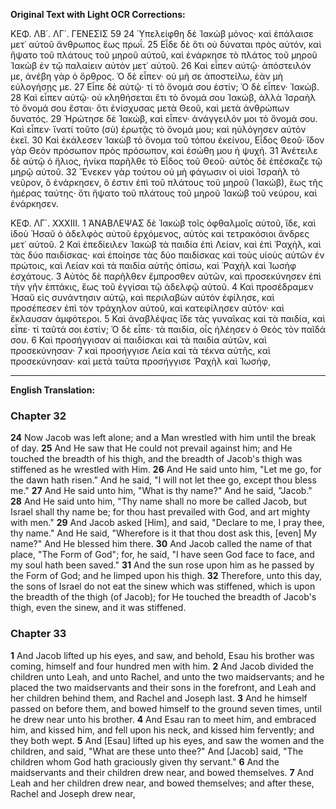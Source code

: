 **Original Text with Light OCR Corrections:**

ΚΕΦ. ΛΒ΄. ΛΓ΄. ΓΕΝΕΣΙΣ 59
24 Ὑπελείφθη δὲ Ἰακὼβ μόνος· καὶ ἐπάλαισε μετ᾿ αὐτοῦ ἄνθρωπος ἕως πρωΐ.
25 Εἶδε δὲ ὅτι οὐ δύναται πρὸς αὐτόν, καὶ ἥψατο τοῦ πλάτους τοῦ μηροῦ αὐτοῦ, καὶ ἐνάρκησε τὸ πλάτος τοῦ μηροῦ Ἰακὼβ ἐν τῷ παλαίειν αὐτὸν μετ᾿ αὐτοῦ.
26 Καὶ εἶπεν αὐτῷ· ἀπόστειλόν με, ἀνέβη γὰρ ὁ ὄρθρος. Ὁ δὲ εἶπεν· οὐ μή σε ἀποστείλω, ἐὰν μὴ εὐλογήσῃς με.
27 Εἶπε δὲ αὐτῷ· τί τὸ ὄνομά σου ἐστίν; Ὁ δὲ εἶπεν· Ἰακώβ.
28 Καὶ εἶπεν αὐτῷ· οὐ κληθήσεται ἔτι τὸ ὄνομά σου Ἰακώβ, ἀλλὰ Ἰσραὴλ τὸ ὄνομά σου ἔσται· ὅτι ἐνίσχυσας μετὰ Θεοῦ, καὶ μετὰ ἀνθρώπων δυνατός.
29 Ἠρώτησε δὲ Ἰακώβ, καὶ εἶπεν· ἀνάγγειλόν μοι τὸ ὄνομά σου. Καὶ εἶπεν· ἵνατί τοῦτο (σὺ) ἐρωτᾷς τὸ ὄνομά μου; καὶ ηὐλόγησεν αὐτὸν ἐκεῖ.
30 Καὶ ἐκάλεσεν Ἰακὼβ τὸ ὄνομα τοῦ τόπου ἐκείνου, Εἶδος Θεοῦ· ἴδον γὰρ Θεὸν πρόσωπον πρὸς πρόσωπον, καὶ ἐσώθη μου ἡ ψυχή.
31 Ἀνέτειλε δὲ αὐτῷ ὁ ἥλιος, ἡνίκα παρῆλθε τὸ Εἶδος τοῦ Θεοῦ· αὐτὸς δὲ ἐπέσκαζε τῷ μηρῷ αὐτοῦ.
32 Ἕνεκεν γὰρ τούτου οὐ μὴ φάγωσιν οἱ υἱοὶ Ἰσραὴλ τὸ νεῦρον, ὃ ἐνάρκησεν, ὅ ἐστιν ἐπὶ τοῦ πλάτους τοῦ μηροῦ (Ἰακώβ), ἕως τῆς ἡμέρας ταύτης· ὅτι ἥψατο τοῦ πλάτους τοῦ μηροῦ Ἰακὼβ τοῦ νεύρου, καὶ ἐνάρκησεν.

ΚΕΦ. ΛΓ΄. XXXIII.
1 ἈΝΑΒΛΕΨΑΣ δὲ Ἰακὼβ τοῖς ὀφθαλμοῖς αὐτοῦ, ἴδε, καὶ ἰδοὺ Ἠσαῦ ὁ ἀδελφὸς αὐτοῦ ἐρχόμενος, αὐτὸς καὶ τετρακόσιοι ἄνδρες μετ᾿ αὐτοῦ.
2 Καὶ ἐπεδίειλεν Ἰακὼβ τὰ παιδία ἐπὶ Λείαν, καὶ ἐπὶ Ῥαχὴλ, καὶ τὰς δύο παιδίσκας· καὶ ἐποίησε τὰς δύο παιδίσκας καὶ τοὺς υἱοὺς αὐτῶν ἐν πρώτοις, καὶ Λείαν καὶ τὰ παιδία αὐτῆς ὀπίσω, καὶ Ῥαχὴλ καὶ Ἰωσὴφ ἐσχάτους.
3 Αὐτὸς δὲ παρῆλθεν ἔμπροσθεν αὐτῶν, καὶ προσεκύνησεν ἐπὶ τὴν γῆν ἑπτάκις, ἕως τοῦ ἐγγίσαι τῷ ἀδελφῷ αὐτοῦ.
4 Καὶ προσέδραμεν Ἠσαῦ εἰς συνάντησιν αὐτῷ, καὶ περιλαβὼν αὐτὸν ἐφίλησε, καὶ προσέπεσεν ἐπὶ τὸν τράχηλον αὐτοῦ, καὶ κατεφίλησεν αὐτόν· καὶ ἔκλαυσαν ἀμφότεροι.
5 Καὶ ἀναβλέψας ἴδε τὰς γυναῖκας καὶ τὰ παιδία, καὶ εἶπε· τί ταῦτά σοι ἐστίν; Ὁ δὲ εἶπε· τὰ παιδία, οἷς ἠλέησεν ὁ Θεὸς τὸν παῖδά σου.
6 Καὶ προσήγγισαν αἱ παιδίσκαι καὶ τὰ παιδία αὐτῶν, καὶ προσεκύνησαν·
7 καὶ προσήγγισε Λεία καὶ τὰ τέκνα αὐτῆς, καὶ προσεκύνησαν· καὶ μετὰ ταῦτα προσήγγισε Ῥαχὴλ καὶ Ἰωσήφ,

---

**English Translation:**

### Chapter 32

**24** Now Jacob was left alone; and a Man wrestled with him until the break of day.
**25** And He saw that He could not prevail against him; and He touched the breadth of his thigh, and the breadth of Jacob's thigh was stiffened as he wrestled with Him.
**26** And He said unto him, "Let me go, for the dawn hath risen." And he said, "I will not let thee go, except thou bless me."
**27** And He said unto him, "What is thy name?" And he said, "Jacob."
**28** And He said unto him, "Thy name shall no more be called Jacob, but Israel shall thy name be; for thou hast prevailed with God, and art mighty with men."
**29** And Jacob asked [Him], and said, "Declare to me, I pray thee, thy name." And He said, "Wherefore is it that thou dost ask this, [even] My name?" And He blessed him there.
**30** And Jacob called the name of that place, "The Form of God"; for, he said, "I have seen God face to face, and my soul hath been saved."
**31** And the sun rose upon him as he passed by the Form of God; and he limped upon his thigh.
**32** Therefore, unto this day, the sons of Israel do not eat the sinew which was stiffened, which is upon the breadth of the thigh (of Jacob); for He touched the breadth of Jacob's thigh, even the sinew, and it was stiffened.

### Chapter 33

**1** And Jacob lifted up his eyes, and saw, and behold, Esau his brother was coming, himself and four hundred men with him.
**2** And Jacob divided the children unto Leah, and unto Rachel, and unto the two maidservants; and he placed the two maidservants and their sons in the forefront, and Leah and her children behind them, and Rachel and Joseph last.
**3** And he himself passed on before them, and bowed himself to the ground seven times, until he drew near unto his brother.
**4** And Esau ran to meet him, and embraced him, and kissed him, and fell upon his neck, and kissed him fervently; and they both wept.
**5** And [Esau] lifted up his eyes, and saw the women and the children, and said, "What are these unto thee?" And [Jacob] said, "The children whom God hath graciously given thy servant."
**6** And the maidservants and their children drew near, and bowed themselves.
**7** And Leah and her children drew near, and bowed themselves; and after these, Rachel and Joseph drew near,